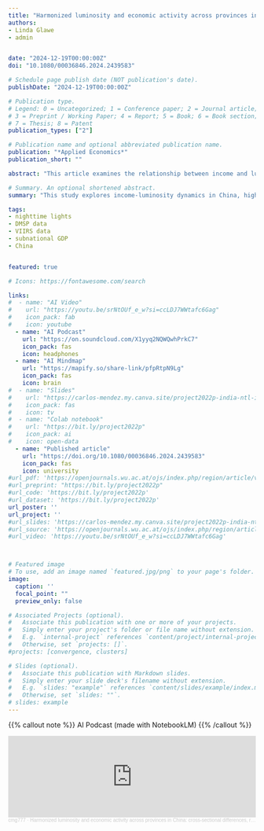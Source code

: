 ```yaml
---
title: "Harmonized luminosity and economic activity across provinces in China: Cross-sectional differences, regional time series, and inequality dynamics"
authors:
- Linda Glawe
- admin


date: "2024-12-19T00:00:00Z"
doi: "10.1080/00036846.2024.2439583"

# Schedule page publish date (NOT publication's date).
publishDate: "2024-12-19T00:00:00Z"

# Publication type.
# Legend: 0 = Uncategorized; 1 = Conference paper; 2 = Journal article;
# 3 = Preprint / Working Paper; 4 = Report; 5 = Book; 6 = Book section;
# 7 = Thesis; 8 = Patent
publication_types: ["2"]

# Publication name and optional abbreviated publication name.
publication: "*Applied Economics*"
publication_short: ""

abstract: "This article examines the relationship between income and luminosity across Chinese provinces over the period 2000–2020 using newly harmonized night-time lights (NTL) data. We find that NTL luminosity is suitable for analysing both, time-series and cross-sectional changes in economic activity. However, the relationship between luminosity and GDP changes over time and can even turn negative, challenging the direct application of established GDP-NTL elasticities. We also find that applying time-series filters can substantially increase the R-squared and statistical significance of the GDP-NTL relationship for problematic periods. Moreover, we document that during economic downturns the predictive power of night-time lights drops considerably. Our study also supports the superiority of Visible and Infrared Imaging Suite (VIIRS) data over Defense Meteorological Satellite Program (DMSP) data. However, unlike previous comparative validation studies covering only very few years, we examine a considerably longer period, enabling a more nuanced evaluation. At a more disaggregated level, NTL are most effective at predicting industrial and service sector GDP. VIIRS data particularly outperforms DMSP data for agricultural and service sector GDP. Our examination of regional inequality reveals evidence of relative convergence among Chinese provinces when using GDP and VIIRS data, but this pattern does not hold when using DMSP data.."

# Summary. An optional shortened abstract.
summary: "This study explores income-luminosity dynamics in China, highlighting VIIRS's superiority over DMSP in predictive accuracy over time."

tags:
- nighttime lights
- DMSP data
- VIIRS data
- subnational GDP
- China


featured: true

# Icons: https://fontawesome.com/search

links:
#  - name: "AI Video"
#    url: "https://youtu.be/srNtOUf_e_w?si=ccLDJ7WWtafc6Gag"
#    icon_pack: fab
#    icon: youtube
  - name: "AI Podcast"
    url: "https://on.soundcloud.com/X1yyq2NQWQwhPrkC7"
    icon_pack: fas
    icon: headphones
  - name: "AI Mindmap"
    url: "https://mapify.so/share-link/pfpRtpN9Lg"
    icon_pack: fas
    icon: brain
#  - name: "Slides"
#    url: "https://carlos-mendez.my.canva.site/project2022p-india-ntl-images-geo-notebook-for-processing-and-exploration"
#    icon_pack: fas
#    icon: tv
#  - name: "Colab notebook"
#    url: "https://bit.ly/project2022p"
#    icon_pack: ai
#    icon: open-data
  - name: "Published article"
    url: "https://doi.org/10.1080/00036846.2024.2439583"
    icon_pack: fas
    icon: university
#url_pdf: 'https://openjournals.wu.ac.at/ojs/index.php/region/article/view/493/457'
#url_preprint: "https://bit.ly/project2022p"
#url_code: 'https://bit.ly/project2022p'
#url_dataset: 'https://bit.ly/project2022p'
url_poster: ''
url_project: ''
#url_slides: 'https://carlos-mendez.my.canva.site/project2022p-india-ntl-images-geo-notebook-for-processing-and-exploration'
#url_source: 'https://openjournals.wu.ac.at/ojs/index.php/region/article/view/493'
#url_video: 'https://youtu.be/srNtOUf_e_w?si=ccLDJ7WWtafc6Gag'



# Featured image
# To use, add an image named `featured.jpg/png` to your page's folder.
image:
  caption: ''
  focal_point: ""
  preview_only: false

# Associated Projects (optional).
#   Associate this publication with one or more of your projects.
#   Simply enter your project's folder or file name without extension.
#   E.g. `internal-project` references `content/project/internal-project/index.md`.
#   Otherwise, set `projects: []`.
#projects: [convergence, clusters]

# Slides (optional).
#   Associate this publication with Markdown slides.
#   Simply enter your slide deck's filename without extension.
#   E.g. `slides: "example"` references `content/slides/example/index.md`.
#   Otherwise, set `slides: ""`.
# slides: example
---
```




{{% callout note %}}
AI Podcast
(made with NotebookLM)
{{% /callout %}}


<iframe width="100%" height="166" scrolling="no" frameborder="no" allow="autoplay" src="https://w.soundcloud.com/player/?url=https%3A//api.soundcloud.com/tracks/1990478731&color=%23ff5500&auto_play=false&hide_related=false&show_comments=true&show_user=true&show_reposts=false&show_teaser=true"></iframe><div style="font-size: 10px; color: #cccccc;line-break: anywhere;word-break: normal;overflow: hidden;white-space: nowrap;text-overflow: ellipsis; font-family: Interstate,Lucida Grande,Lucida Sans Unicode,Lucida Sans,Garuda,Verdana,Tahoma,sans-serif;font-weight: 100;"><a href="https://soundcloud.com/user-562952877" title="cmg777" target="_blank" style="color: #cccccc; text-decoration: none;">cmg777</a> · <a href="https://soundcloud.com/user-562952877/harmonized-luminosity-and-economic-activity-across-provinces-in-china-cross-sectional-differences-regional-time-series-and-inequality-dynamics" title="Harmonized luminosity and economic activity across provinces in China: cross-sectional differences, regional time series, and inequality dynamics" target="_blank" style="color: #cccccc; text-decoration: none;">Harmonized luminosity and economic activity across provinces in China: cross-sectional differences, regional time series, and inequality dynamics</a></div>

